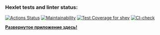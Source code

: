 ### Hexlet tests and linter status:
[![Actions Status](https://github.com/sheveleves/java-project-72/workflows/hexlet-check/badge.svg)](https://github.com/sheveleves/java-project-72/actions)
[![Maintainability](https://api.codeclimate.com/v1/badges/434f3d536c8b10cd7b87/maintainability)](https://codeclimate.com/github/sheveleves/java-project-72/maintainability)
[![Test Coverage for shev](https://api.codeclimate.com/v1/badges/9aa53481dcf75cd713b4/test_coverage)](https://codeclimate.com/github/sheveleves/shev/test_coverage)
[![CI-check](https://github.com/sheveleves/java-project-72/actions/workflows/Cl-check.yml/badge.svg)](https://github.com/sheveleves/java-project-72/actions/workflows/Cl-check.yml)
<p><a href="https://java-project-72-production-8c31.up.railway.app/"><u><b>Развернутое приложение здесь!</b></a></p>



